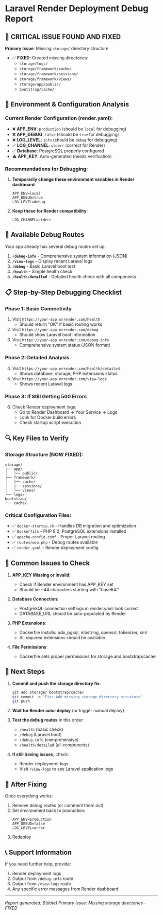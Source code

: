 # Laravel Render Deployment Debug Report

## 🚨 **CRITICAL ISSUE FOUND AND FIXED**

**Primary Issue**: Missing `storage/` directory structure
- ✅ **FIXED**: Created missing directories:
  - `storage/logs/`
  - `storage/framework/cache/`
  - `storage/framework/sessions/`
  - `storage/framework/views/`
  - `storage/app/public/`
  - `bootstrap/cache/`

## 🔧 Environment & Configuration Analysis

### Current Render Configuration (render.yaml):
- ❌ **APP_ENV**: `production` (should be `local` for debugging)
- ❌ **APP_DEBUG**: `false` (should be `true` for debugging)
- ❌ **LOG_LEVEL**: `info` (should be `debug` for debugging)
- ✅ **LOG_CHANNEL**: `stderr` (correct for Render)
- ✅ **Database**: PostgreSQL properly configured
- ⚠️ **APP_KEY**: Auto-generated (needs verification)

### Recommendations for Debugging:

1. **Temporarily change these environment variables in Render dashboard**:
   ```
   APP_ENV=local
   APP_DEBUG=true
   LOG_LEVEL=debug
   ```

2. **Keep these for Render compatibility**:
   ```
   LOG_CHANNEL=stderr
   ```

## 🧪 Available Debug Routes

Your app already has several debug routes set up:

1. **`/debug-info`** - Comprehensive system information (JSON)
2. **`/view-logs`** - Display recent Laravel logs
3. **`/debug`** - Basic Laravel boot test
4. **`/health`** - Simple health check
5. **`/health/detailed`** - Detailed health check with all components

## 📋 Step-by-Step Debugging Checklist

### Phase 1: Basic Connectivity
1. Visit `https://your-app.onrender.com/health`
   - Should return "OK" if basic routing works
2. Visit `https://your-app.onrender.com/debug`
   - Should show Laravel boot information
3. Visit `https://your-app.onrender.com/debug-info`
   - Comprehensive system status (JSON format)

### Phase 2: Detailed Analysis
4. Visit `https://your-app.onrender.com/health/detailed`
   - Shows database, storage, PHP extensions status
5. Visit `https://your-app.onrender.com/view-logs`
   - Shows recent Laravel logs

### Phase 3: If Still Getting 500 Errors
6. Check Render deployment logs:
   - Go to Render Dashboard → Your Service → Logs
   - Look for Docker build errors
   - Check startup script execution

## 🔍 Key Files to Verify

### Storage Structure (NOW FIXED):
```
storage/
├── app/
│   └── public/
├── framework/
│   ├── cache/
│   ├── sessions/
│   └── views/
└── logs/
bootstrap/
└── cache/
```

### Critical Configuration Files:
- ✅ `docker-startup.sh` - Handles DB migration and optimization
- ✅ `Dockerfile` - PHP 8.2, PostgreSQL extensions installed
- ✅ `apache-config.conf` - Proper Laravel routing
- ✅ `routes/web.php` - Debug routes available
- ✅ `render.yaml` - Render deployment config

## 🐛 Common Issues to Check

1. **APP_KEY Missing or Invalid**:
   - Check if Render environment has APP_KEY set
   - Should be ~44 characters starting with "base64:"

2. **Database Connection**:
   - PostgreSQL connection settings in render.yaml look correct
   - DATABASE_URL should be auto-populated by Render

3. **PHP Extensions**:
   - Dockerfile installs: pdo_pgsql, mbstring, openssl, tokenizer, xml
   - All required extensions should be available

4. **File Permissions**:
   - Dockerfile sets proper permissions for storage and bootstrap/cache

## 🚀 Next Steps

1. **Commit and push the storage directory fix**:
   ```bash
   git add storage/ bootstrap/cache/
   git commit -m "Fix: Add missing storage directory structure"
   git push
   ```

2. **Wait for Render auto-deploy** (or trigger manual deploy)

3. **Test the debug routes** in this order:
   - `/health` (basic check)
   - `/debug` (Laravel boot)
   - `/debug-info` (comprehensive)
   - `/health/detailed` (all components)

4. **If still having issues**, check:
   - Render deployment logs
   - Visit `/view-logs` to see Laravel application logs

## 🔄 After Fixing

Once everything works:
1. Remove debug routes (or comment them out)
2. Set environment back to production:
   ```
   APP_ENV=production
   APP_DEBUG=false
   LOG_LEVEL=error
   ```
3. Redeploy

## 📞 Support Information

If you need further help, provide:
1. Render deployment logs
2. Output from `/debug-info` route
3. Output from `/view-logs` route
4. Any specific error messages from Render dashboard

---
*Report generated: $(date)*
*Primary issue: Missing storage directories - FIXED*